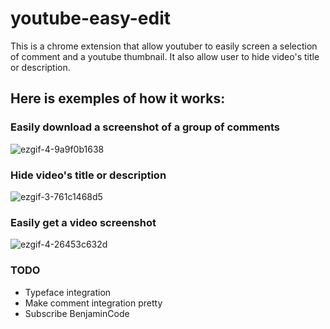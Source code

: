 # youtube-easy-edit

This is a chrome extension that allow youtuber to easily screen a selection of comment and a youtube thumbnail. It also allow user to hide video's title or description.


## Here is exemples of how it works:

### Easily download a screenshot of a group of comments

![ezgif-4-9a9f0b1638](https://user-images.githubusercontent.com/18116873/176777168-a019aef1-52c4-4daa-8170-f63550d1684f.gif)


### Hide video's title or description
![ezgif-3-761c1468d5](https://user-images.githubusercontent.com/18116873/174439944-e6af119e-a37c-4735-87e3-b98af3a73086.gif)

### Easily get a video screenshot
![ezgif-4-26453c632d](https://user-images.githubusercontent.com/18116873/174494752-f8ab2f7b-eb6b-4f6b-8704-a090ecf1b52b.gif)



### TODO

- Typeface integration
- Make comment integration pretty
- Subscribe BenjaminCode
